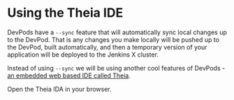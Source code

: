 # Using the Theia IDE
DevPods have a `--sync` feature that will automatically sync local changes up to the DevPod. That is any changes you make locally will be pushed up to the DevPod, built automatically, and then a temporary version of your application will be deployed to the Jenkins X cluster.

Instead of using `--sync` we will be using another cool features of DevPods - [an embedded web based IDE called Theia](https://www.theia-ide.org/).

Open the Theia IDA in your browser.